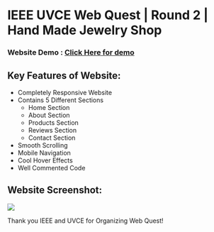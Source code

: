 # IEEE UVCE Web Quest | Round 2 | Hand Made Jewelry Shop

### Website Demo : <a href='https://somanath-goudar.github.io/ieee-uvce-web-quest-round-2/'>Click Here for demo</a>

## Key Features of Website:
- Completely Responsive Website
- Contains 5 Different Sections
  - Home Section
  - About Section
  - Products Section
  - Reviews Section
  - Contact Section
- Smooth Scrolling
- Mobile Navigation
- Cool Hover Effects
- Well Commented Code

## Website Screenshot:
<img src='https://i.ibb.co/YBDrCnd/screencapture-somanath-goudar-github-io-ieee-uvce-web-quest-round-2-2022-04-30-12-39-45.png'/>

Thank you IEEE and UVCE for Organizing Web Quest!
